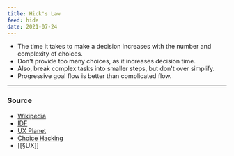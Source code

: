 ```yaml
---
title: Hick's Law
feed: hide
date: 2021-07-24
---
```


- The time it takes to make a decision increases with the number and complexity of choices.
- Don't provide too many choices, as it increases decision time.
- Also, break complex tasks into smaller steps, but don't over simplify. 
- Progressive goal flow is better than complicated flow.

--- 

### Source
- [Wikipedia](https://en.wikipedia.org/wiki/Hick%27s_law)
- [IDF](https://www.interaction-design.org/literature/article/hick-s-law-making-the-choice-easier-for-users)
- [UX Planet](https://uxplanet.org/design-principles-hicks-law-quick-decision-making-3dcc1b1a0632)
- [Choice Hacking](https://medium.com/choice-hacking/choice-overload-why-simplicity-is-the-key-to-winning-customers-2f8e239eaba6)
- [[§UX]]